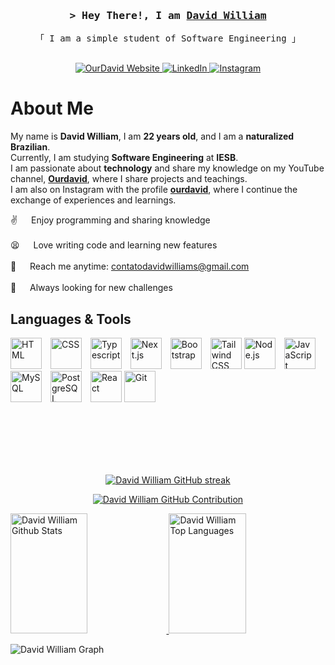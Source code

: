 <h3 align="center">
    <samp>&gt; Hey There!, I am
        <b><a target="_blank" href="http://devdavid.com.br/">David William</a></b>
    </samp>
</h3>

<p align="center"> 
  <samp>
    「 I am a simple student of Software Engineering 」
    <br><br>
  </samp>
</p>

<p align="center">
  <a href="http://devdavid.com.br/" target="_blank">
    <img src="https://img.shields.io/badge/Website-DC143C?style=for-the-badge&logo=medium&logoColor=white" alt="OurDavid Website" />
  </a>
  <a href="https://linkedin.com/in/ourdavid" target="_blank">
    <img src="https://img.shields.io/badge/LinkedIn-0077B5?style=for-the-badge&logo=linkedin&logoColor=white" alt="LinkedIn" />
  </a>
  <a href="https://instagram.com/ourdavid" target="_blank">
    <img src="https://img.shields.io/badge/Instagram-fe4164?style=for-the-badge&logo=instagram&logoColor=white" alt="Instagram" />
  </a> 
</p>

<!-- About Section -->
# About Me


  My name is **David William**, I am **22 years old**, and I am a **naturalized Brazilian**.  
Currently, I am studying **Software Engineering** at **IESB**.  
I am passionate about **technology** and share my knowledge on my YouTube channel, [**Ourdavid**](https://www.youtube.com/@ourdavid_), where I share projects and teachings.  
I am also on Instagram with the profile [**ourdavid**](https://www.instagram.com/ourdavid/), where I continue the exchange of experiences and learnings.



✌️ &emsp; Enjoy programming and sharing knowledge <br><br/>
😫 &emsp; Love writing code and learning new features<br><br/>
📧 &emsp; Reach me anytime: <a href="mailto:contatodavidwilliams@gmail.com">contatodavidwilliams@gmail.com</a><br><br/>
🤯 &emsp; Always looking for new challenges


## Languages & Tools

<p align="left">
  <!-- Frontend Technologies -->
  <img alt="HTML" title="HTML" width="50px" style="padding-right: 10px;" src="https://cdn.jsdelivr.net/gh/devicons/devicon@latest/icons/html5/html5-original.svg" />
  <img alt="CSS" title="CSS" width="50px" style="padding-right: 10px;" src="https://cdn.jsdelivr.net/gh/devicons/devicon@latest/icons/css3/css3-original.svg" />
  <img alt="Typescript" title="Typescript" width="50px" style="padding-right: 10px;" src="https://cdn.jsdelivr.net/gh/devicons/devicon@latest/icons/typescript/typescript-original.svg" />
  <img alt="Next.js" title="Next.js" width="50px" style="padding-right: 10px;" src="https://cdn.jsdelivr.net/gh/devicons/devicon@latest/icons/nextjs/nextjs-original.svg" />
  <img alt="Bootstrap" title="Bootstrap" width="50px" style="padding-right: 10px;" src="https://cdn.jsdelivr.net/gh/devicons/devicon@latest/icons/bootstrap/bootstrap-original.svg" />
  <img alt="Tailwind CSS" title="Tailwind CSS" width="50px"  src="https://cdn.jsdelivr.net/gh/devicons/devicon@latest/icons/tailwindcss/tailwindcss-original.svg" />
  <!-- Backend Technologies -->
  <img alt="Node.js" title="Node.js" width="50px" style="padding-right: 10px;" src="https://cdn.jsdelivr.net/gh/devicons/devicon@latest/icons/nodejs/nodejs-original-wordmark.svg" />
  <img alt="JavaScript" title="JavaScript" width="50px" style="padding-right: 10px;" src="https://cdn.jsdelivr.net/gh/devicons/devicon@latest/icons/javascript/javascript-original.svg" />
  <!-- Database Technologies -->    
  <img alt="MySQL" title="MySQL" width="50px" style="padding-right: 10px;" src="https://cdn.jsdelivr.net/gh/devicons/devicon@latest/icons/mysql/mysql-original-wordmark.svg" />
  <img alt="PostgreSQL" title="PostgreSQL" width="50px" style="padding-right: 10px;" src="https://cdn.jsdelivr.net/gh/devicons/devicon@latest/icons/postgresql/postgresql-original.svg" />
  <!-- Other Tools -->
  <img alt="React" title="React" width="50px" src="https://cdn.jsdelivr.net/gh/devicons/devicon@latest/icons/react/react-original.svg" />
  <img alt="Git" title="Git" width="50px" style="padding-right: 10px;" src="https://cdn.jsdelivr.net/gh/devicons/devicon@latest/icons/git/git-original.svg" />
</p>
<br>
<br>
<br>
<br>
<br>

<p align="center">
  <a href="https://github.com/ourdavid">
    <img src="https://github-readme-streak-stats.herokuapp.com/?user=ourdavid&theme=radical&border=7F3FBF&background=0D1117" alt="David William GitHub streak"/>
  </a>
</p>

<p align="center">
  <a href="https://github.com/ourdavid">
    <img src="https://github-profile-summary-cards.vercel.app/api/cards/profile-details?username=Ourdavid&theme=radical" alt="David William GitHub Contribution"/>
  </a>
</p>

<a href="https://github.com/ourdavid">
  <img alt="David William Github Stats" src="https://denvercoder1-github-readme-stats.vercel.app/api?username=ourdavid&show_icons=true&count_private=true&theme=react&border_color=7F3FBF&bg_color=0D1117&title_color=F85D7F&icon_color=F8D866" height="192px" width="49.5%"/>
</a>
<a href="https://github.com/ourdavid">
  <img alt="David William Top Languages" src="https://denvercoder1-github-readme-stats.vercel.app/api/top-langs/?username=ourdavid&langs_count=8&layout=compact&theme=react&border_color=7F3FBF&bg_color=0D1117&title_color=F85D7F&icon_color=F8D866" height="192px" width="49.5%"/>
</a>

<br/>

![David William Graph](https://github-readme-activity-graph.vercel.app/graph?username=ourdavid&custom_title=%20David%20William%20GitHub%20Activity%20Graph&bg_color=0D1117&color=7F3FBF&line=7F3FBF&point=7F3FBF&area_color=FFFFFF&title_color=FFFFFF&area=true)
